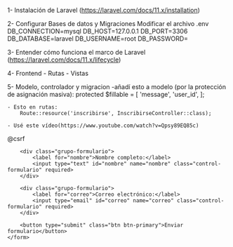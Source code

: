 1- Instalación de Laravel (https://laravel.com/docs/11.x/installation)

2- Configurar Bases de datos y Migraciones
    Modificar el archivo .env
        DB_CONNECTION=mysql
        DB_HOST=127.0.0.1
        DB_PORT=3306
        DB_DATABASE=laravel
        DB_USERNAME=root
        DB_PASSWORD=

3- Entender cómo funciona el marco de Laravel (https://laravel.com/docs/11.x/lifecycle)

4- Frontend
    - Rutas
    - Vistas

5- Modelo, controlador y migracion
    -añadí esto a modelo (por la protección de asignación masiva):
        protected $fillable = [
            'message',
            'user_id',
        ];

    - Esto en rutas:
        Route::resource('inscribirse', InscribirseController::class);
    
    - Usé este vídeo(https://www.youtube.com/watch?v=Qpsy89EQ85c)






<form action="{{ route('inscribirse') }}" method="POST"> 
        @csrf

        <div class="grupo-formulario">
            <label for="nombre">Nombre completo:</label>
            <input type="text" id="nombre" name="nombre" class="control-formulario" required>
        </div>

        <div class="grupo-formulario">
            <label for="correo">Correo electrónico:</label>
            <input type="email" id="correo" name="correo" class="control-formulario" required>
        </div>

        <button type="submit" class="btn btn-primary">Enviar formulario</button>
    </form>